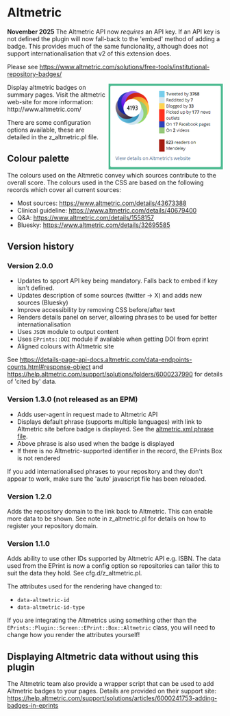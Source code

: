 # Altmetric #

**November 2025** The Altmetric API now _requires_ an API key. If an API key is not defined the plugin will
now fall-back to the 'embed' method of adding a badge. This provides much of the same funcionality, although 
does not support internationalisation that v2 of this extension does.

Please see https://www.altmetric.com/solutions/free-tools/institutional-repository-badges/

<img align="right" height="200" src="altmetric_example.png">
Display altmetric badges on summary pages. Visit the altmetric web-site for more information: http://www.altmetric.com/

There are some configuration options available, these are detailed in the z_altmetric.pl file.

## Colour palette ##
The colours used on the Altmretic convey which sources contribute to the overall score.
The colours used in the CSS are based on the following records which cover all current sources:
- Most sources: https://www.altmetric.com/details/43673388
- Clinical guideline: https://www.altmetric.com/details/40679400
- Q&A: https://www.altmetric.com/details/1558157
- Bluesky: https://www.altmetric.com/details/32695585

## Version history ##

### Version 2.0.0 ###
- Updates to spport API key being mandatory. Falls back to embed if key isn't defined.
- Updates description of some sources (twitter -> X) and adds new sources (Bluesky)
- Improve accessibility by removing CSS before/after text
- Renders details panel on server, allowing phrases to be used for better internationalisation
- Uses `JSON` module to output content
- Uses `EPrints::DOI` module if available when getting DOI from eprint
- Aligned colours with Altmetric site

See https://details-page-api-docs.altmetric.com/data-endpoints-counts.html#response-object and
 https://help.altmetric.com/support/solutions/folders/6000237990 for details of 'cited by' data.


### Version 1.3.0 (not released as an EPM) ###
- Adds user-agent in request made to Altmetric API
- Displays default phrase (supports multiple languages) with link to Altmetric site before badge is displayed. See the [altmetric.xml phrase file](lib/lang/en/phrases/altmetric.xml#L9).
- Above phrase is also used when the badge is displayed 
- If there is no Altmetric-supported identifier in the record, the EPrints Box is not rendered

If you add internationalised phrases to your repository and they don't appear to work, make sure the 'auto' javascript file has been reloaded.

### Version 1.2.0 ###
Adds the repository domain to the link back to Altmetric. This can enable more data to be shown.
See note in z_altmetric.pl for details on how to register your repository domain.

### Version 1.1.0 ###
Adds ability to use other IDs supported by Altmetric API e.g. ISBN.
The data used from the EPrint is now a config option so repositories can tailor this to suit the data they hold. See cfg.d/z_altmetric.pl.

The attributes used for the rendering have changed to:

* `data-altmetric-id`
* `data-altmetric-id-type`

If you are integrating the Altmetrics using something other than the `EPrints::Plugin::Screen::EPrint::Box::Altmetric` class, 
you will need to change how you render the attributes yourself!

## Displaying Altmetric data without using this plugin ##

The Altmetric team also provide a wrapper script that can be used to add Altmetric badges to your pages. Details are provided
on their support site: https://help.altmetric.com/support/solutions/articles/6000241753-adding-badges-in-eprints
